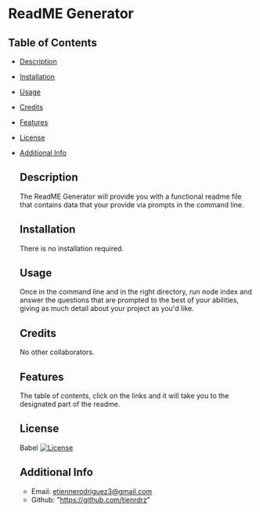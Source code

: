 # ReadME Generator
 
## Table of Contents
- [Description](#description)
- [Installation](#installation)
- [Usage](#usage)
- [Credits](#credits)
- [Features](#features)
- [License](#license)
- [Additional Info](#email)

  ## Description
  The ReadME Generator will provide you with a functional readme file that contains data that your provide via prompts in the command line.

  ## Installation
  There is no installation required.

  ## Usage
  Once in the command line and in the right directory, run node index and answer the questions that are prompted to the best of your abilities, giving as much detail about your project as you'd like.

  ## Credits
  No other collaborators.

  ## Features
  The table of contents, click on the links and it will take you to the designated part of the readme.
  
  ## License
  Babel
    [![License](https://img.shields.io/badge/License-Babel-blue.svg)](https://opensource.org/licenses/Babel)


  ## Additional Info
    - Email: etiennerodriguez3@gmail.com
    - Github: "https://github.com/tienrdrz"
